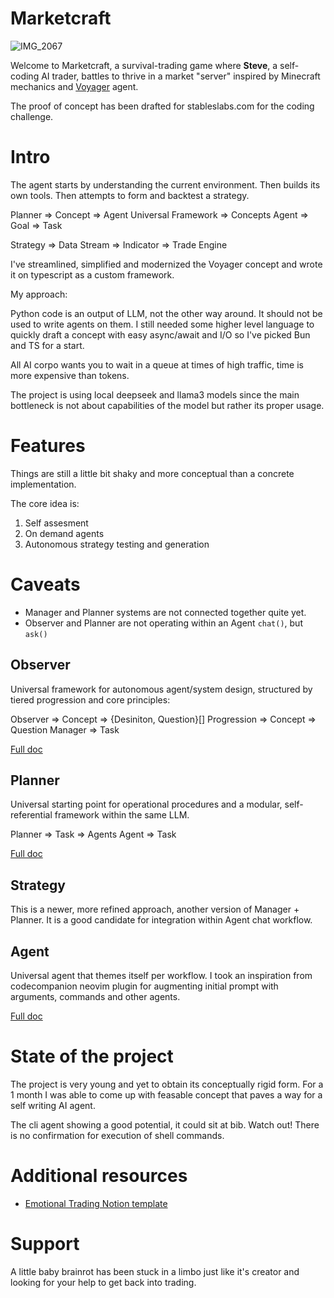 # Marketcraft

![IMG_2067](https://github.com/user-attachments/assets/448bbae1-0b0e-478d-8dac-87d875543e01)

Welcome to Marketcraft, a survival-trading game where **Steve**, a self-coding AI
trader, battles to thrive in a market "server" inspired by Minecraft mechanics
and [Voyager](https://github.com/MineDojo/Voyager) agent.

The proof of concept has been drafted for stableslabs.com for the coding challenge.

# Intro

The agent starts by understanding the current environment.
Then builds its own tools.
Then attempts to form and backtest a strategy.

Planner => Concept => Agent
Universal Framework => Concepts
Agent => Goal => Task

Strategy => Data Stream => Indicator => Trade Engine

I've streamlined, simplified and modernized the Voyager concept
and wrote it on typescript as a custom framework.

My approach:

Python code is an output of LLM, not the other way around. It should not be used 
to write agents on them. I still needed some higher level language to quickly draft a 
concept with easy async/await and I/O so I've picked Bun and TS for a start.

All AI corpo wants you to wait in a queue at times of high traffic, time is more
expensive than tokens.

The project is using local deepseek and llama3 models since the main bottleneck is
not about capabilities of the model but rather its proper usage.

# Features

Things are still a little bit shaky and more conceptual than a concrete implementation.

The core idea is:

1. Self assesment
2. On demand agents
3. Autonomous strategy testing and generation

# Caveats

- Manager and Planner systems are not connected together quite yet.
- Observer and Planner are not operating within an Agent `chat()`, but `ask()`

## Observer

Universal framework for autonomous agent/system
design, structured by tiered progression and core principles:

Observer => Concept => {Desiniton, Question}[]
Progression => Concept => Question
Manager => Task 

[Full doc](https://github.com/jellyninjadev/steve/blob/master/docs/Observer.md)

## Planner

Universal starting point for operational procedures and a modular,
self-referential framework within the same LLM.

Planner => Task => Agents
Agent => Task

[Full doc](https://github.com/jellyninjadev/steve/blob/master/docs/Planner.md)

## Strategy

This is a newer, more refined approach, another version of Manager + Planner.
It is a good candidate for integration within Agent chat workflow.

## Agent

Universal agent that themes itself per workflow.
I took an inspiration from codecompanion neovim plugin for augmenting 
initial prompt with arguments, commands and other agents.

[Full doc](https://github.com/jellyninjadev/steve/blob/master/docs/Agent.md)

# State of the project

The project is very young and yet to obtain its conceptually rigid form.
For a 1 month I was able to come up with feasable concept that paves a way
for a self writing AI agent.

The cli agent showing a good potential, it could sit at bib.
Watch out! There is no confirmation for execution of shell commands.

# Additional resources

- [Emotional Trading Notion template](https://jelly-ninja.notion.site/Emotional-Trading-1572aef5339180858afef19fa38b62db)

# Support

A little baby brainrot has been stuck in a limbo just like it's creator and looking
for your help to get back into trading.
